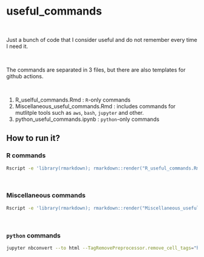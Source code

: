 # useful_commands

&nbsp;

Just a bunch of code that I consider useful and do not remember every time I need it.

&nbsp;

The commands are separated in 3 files, but there are also templates for github actions.

&nbsp;

  1. R_uselful_commands.Rmd : `R`-only commands
  2. Miscellaneous_useful_commands.Rmd :  includes commands for mutlitple tools such as `aws`, `bash`, `jupyter` and other.
  3. python_useful_commands.ipynb : `python`-only commands

## How to run it?

### R commands

```bash
Rscript -e 'library(rmarkdown); rmarkdown::render("R_useful_commands.Rmd", "html_document")'
```

&nbsp;

### Miscellaneous commands

```bash
Rscript -e 'library(rmarkdown); rmarkdown::render("Miscellaneous_useful_commands.Rmd", "html_document")'
```

&nbsp;

### `python` commands

```bash
jupyter nbconvert --to html --TagRemovePreprocessor.remove_cell_tags="hide_input" python_useful_commands.ipynb
```

&nbsp;
